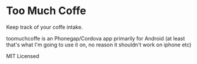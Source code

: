 Too Much Coffe
==============

Keep track of your coffe intake.

toomuchcoffe is an Phonegap/Cordova app primarily for Android (at least that's what I'm going to use it on, 
no reason it shouldn't work on iphone etc) 

MIT Licensed